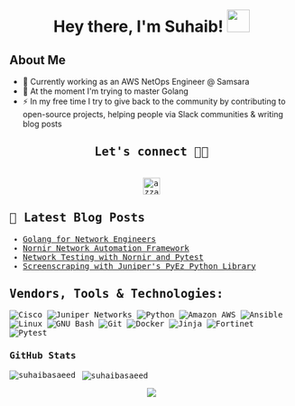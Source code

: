 <div align="center">
<h1 align="center">Hey there, I'm Suhaib! <img src="https://media.giphy.com/media/hvRJCLFzcasrR4ia7z/giphy.gif" width="40"></h1>
<!-- <h4 align="center"> Suhaib is an Engineer at heart with a passion for Network Automation, Cloud Technologies and DevOps! </h4> -->
</div>

## **About Me**

- 🔭 Currently working as an AWS NetOps Engineer @ Samsara
- 🌱 At the moment I'm trying to master Golang
- ⚡ In my free time I try to give back to the community by contributing to open-source projects, helping people via Slack communities & writing blog posts


<div>
  <samp>
    <h2 align="center">Let's connect 🤝🏻</h2>
    <p align="center">
      <br/>
      <a href="https://www.linkedin.com/in/suhaibsaeed/" target="blank"><img align="center"
         src="https://img.shields.io/badge/linkedin-%231DA1F2.svg?style=for-the-badge&logo=linkedin&logoColor=white"
         alt="azzar" height="30"/></a>
</details>


## 🎯 Latest Blog Posts

<!-- BLOG-POST-LIST:START -->
- [Golang for Network Engineers](https://cloudnetdev.notion.site/Golang-for-Network-Engineers-3b63e3b709754ece9a9bdd171e05c54f?pvs=4)
- [Nornir Network Automation Framework](https://cloudnetdev.notion.site/Network-Automation-with-Nornir-73850b2aa4224ca898efe370133b755b)
- [Network Testing with Nornir and Pytest](https://cloudnetdev.notion.site/Network-Testing-at-Scale-with-Nornir-Pytest-86940c20382f4071afa3476ef1e03508)
- [Screenscraping with Juniper's PyEz Python Library](https://cloudnetdev.notion.site/Screenscraping-with-Juniper-s-PyEz-Python-Library-6c27432c87214c4da35c35314c56463e?pvs=4)
<!-- BLOG-POST-LIST:END -->

<h2 align="left">Vendors, Tools & Technologies:</h2>
<p align="center"> 

![Cisco](https://a11ybadges.com/badge?logo=cisco)
![Juniper Networks](https://a11ybadges.com/badge?logo=junipernetworks)
![Python](https://a11ybadges.com/badge?logo=python)
![Amazon AWS](https://a11ybadges.com/badge?logo=amazonaws)
![Ansible](https://a11ybadges.com/badge?logo=ansible)
![Linux](https://a11ybadges.com/badge?logo=linux)
![GNU Bash](https://a11ybadges.com/badge?logo=gnubash)
![Git](https://a11ybadges.com/badge?logo=git)
![Docker](https://a11ybadges.com/badge?logo=docker)
![Jinja](https://a11ybadges.com/badge?logo=jinja)
![Fortinet](https://a11ybadges.com/badge?logo=fortinet)
![Pytest](https://a11ybadges.com/badge?logo=pytest)

### GitHub Stats

<p><img align="left" src="https://github-readme-stats.vercel.app/api/top-langs?username=suhaibasaeed&show_icons=true&locale=en&layout=compact" alt="suhaibasaeed" /></p>

<p>&nbsp;<img align="center" src="https://github-readme-stats.vercel.app/api?username=suhaibasaeed&show_icons=true&locale=en" alt="suhaibasaeed" /></p>


<p align="center">
  <img src=https://komarev.com/ghpvc/?username=suhaibasaeed&color=blue />
</p>
